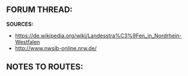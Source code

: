 ﻿**FORUM THREAD:**
- 


**SOURCES:**
- https://de.wikipedia.org/wiki/Landesstra%C3%9Fen_in_Nordrhein-Westfalen
- http://www.nwsib-online.nrw.de/


**NOTES TO ROUTES:**
-